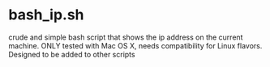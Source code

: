 # bash_ip.sh
crude and simple bash script that shows the ip address on the current machine.   ONLY tested with Mac OS X, needs compatibility for Linux flavors.  Designed to be added to other scripts
